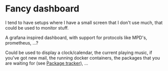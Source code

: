 # Fancy dashboard

I tend to have setups where I have a small screen that I don't use much, that
could be used to monitor stuff.

A grafana inspired dashboard, with support for protocols like MPD's, prometheus,
…?

Could be used to display a clock/calendar, the current playing music, if you've
got new mail, the running docker containers, the packages that you are waiting
for (see [Package tracker](/package_tracker.md)), …
